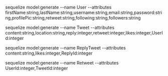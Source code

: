 
sequelize model:generate --name User --attributes firstName:string,lastName:string,username:string,email:string,password:string,profilePic:string,retweet:string,following:string,followers:string

sequelize model:generate --name Tweet --attributes content:string,location:string,reply:integer,retweet:integer,likes:integer,UserId:integer

sequelize model:generate --name ReplyTweet --attributes content:string,likes:integer,ReplyId:integer

sequelize model:generate --name Retweet --attributes UserId:integer,TweetId:integer